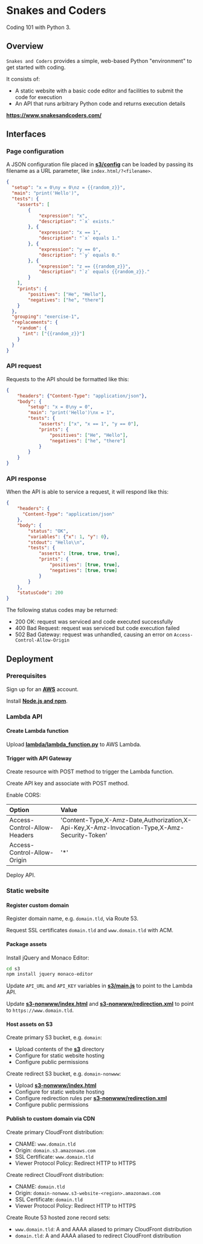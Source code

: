 # Snakes and Coders

Coding 101 with Python 3.

## Overview

`Snakes and Coders` provides a simple, web-based Python "environment" to get started with coding.

It consists of:

- A static website with a basic code editor and facilities to submit the code for execution
- An API that runs arbitrary Python code and returns execution details

**<https://www.snakesandcoders.com/>**

## Interfaces

### Page configuration

A JSON configuration file placed in [**s3/config**](s3/config) can be loaded by passing its filename as a URL parameter, like `index.html/?<filename>`.

```json
{
  "setup": "x = 0\ny = 0\nz = {{random_z}}",
  "main": "print('Hello')",
  "tests": {
    "asserts": [
        {
            "expression": "x",
            "description": "`x` exists."
        }, {
            "expression": "x == 1",
            "description": "`x` equals 1."
        }, {
            "expression": "y == 0",
            "description": "`y` equals 0."
        }, {
            "expression": "z == {{random_z}}",
            "description": "`z` equals {{random_z}}."
        }
    ],
    "prints": {
        "positives": ["He", "Hello"],
        "negatives": ["he", "there"]
    }
  },
  "grouping": "exercise-1",
  "replacements": {
    "random": {
      "int": ["{{random_z}}"]
    }
  }
}
```

### API request

Requests to the API should be formatted like this:

```json
{
    "headers": {"Content-Type": "application/json"},
    "body": {
        "setup": "x = 0\ny = 0",
        "main": "print('Hello')\nx = 1",
        "tests": {
            "asserts": ["x", "x == 1", "y == 0"],
            "prints": {
                "positives": ["He", "Hello"],
                "negatives": ["he", "there"]
            }
        }
    }
}
```

### API response

When the API is able to service a request, it will respond like this:

```json
{
    "headers": {
      "Content-Type": "application/json"
    },
    "body": {
        "status": "OK",
        "variables": {"x": 1, "y": 0},
        "stdout": "Hello\\n",
        "tests": {
            "asserts": [true, true, true],
            "prints": {
                "positives": [true, true],
                "negatives": [true, true]
            }
        }
    },
    "statusCode": 200
}
```

The following status codes may be returned:

- 200 OK: request was serviced and code executed successfully
- 400 Bad Request: request was serviced but code execution failed
- 502 Bad Gateway: request was unhandled, causing an error on `Access-Control-Allow-Origin`

## Deployment

### Prerequisites

Sign up for an [**AWS**](https://aws.amazon.com/) account.

Install [**Node.js and npm**](https://nodejs.org/).

### Lambda API

#### Create Lambda function

Upload [**lambda/lambda_function.py**](lambda/lambda_function.py) to AWS Lambda.

#### Trigger with API Gateway

Create resource with POST method to trigger the Lambda function.

Create API key and associate with POST method.

Enable CORS:

Option                       | Value
:--                          | :--
Access-Control-Allow-Headers | 'Content-Type,X-Amz-Date,Authorization,X-Api-Key,X-Amz-Invocation-Type,X-Amz-Security-Token'
Access-Control-Allow-Origin  | '*'

Deploy API.

### Static website

#### Register custom domain

Register domain name, e.g. `domain.tld`, via Route 53.

Request SSL certificates `domain.tld` and `www.domain.tld` with ACM.

#### Package assets

Install jQuery and Monaco Editor:

```bash
cd s3
npm install jquery monaco-editor
```

Update `API_URL` and `API_KEY` variables in [**s3/main.js**](s3/main.js) to point to the Lambda API.

Update [**s3-nonwww/index.html**](s3-nonwww/index.html) and [**s3-nonwww/redirection.xml**](s3-nonwww/redirection.xml) to point to `https://www.domain.tld`.

#### Host assets on S3

Create primary S3 bucket, e.g. `domain`:

- Upload contents of the [**s3**](s3) directory
- Configure for static website hosting
- Configure public permissions

Create redirect S3 bucket, e.g. `domain-nonwww`:

- Upload [**s3-nonwww/index.html**](s3-nonwww/index.html)
- Configure for static website hosting
- Configure redirection rules per [**s3-nonwww/redirection.xml**](s3-nonwww/redirection.xml)
- Configure public permissions

#### Publish to custom domain via CDN

Create primary CloudFront distribution:

- CNAME: `www.domain.tld`
- Origin: `domain.s3.amazonaws.com`
- SSL Certificate: `www.domain.tld`
- Viewer Protocol Policy: Redirect HTTP to HTTPS

Create redirect CloudFront distribution:

- CNAME: `domain.tld`
- Origin: `domain-nonwww.s3-website-<region>.amazonaws.com`
- SSL Certificate: `domain.tld`
- Viewer Protocol Policy: Redirect HTTP to HTTPS

Create Route 53 hosted zone record sets:

- `www.domain.tld`: A and AAAA aliased to primary CloudFront distribution
- `domain.tld`: A and AAAA aliased to redirect CloudFront distribution
